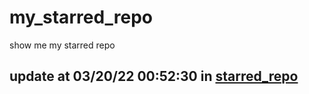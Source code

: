 # my_starred_repo
show me my starred repo

update at 03/20/22 00:52:30 in [starred_repo](./index.html)
---

